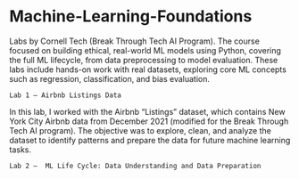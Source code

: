 # Machine-Learning-Foundations
Labs by Cornell Tech (Break Through Tech AI Program). The course focused on building ethical, real-world ML models using Python, covering the full ML lifecycle, from data preprocessing to model evaluation. These labs include hands-on work with real datasets, exploring core ML concepts such as regression, classification, and bias evaluation.

```
Lab 1 – Airbnb Listings Data
```
In this lab, I worked with the Airbnb “Listings” dataset, which contains New York City Airbnb data from December 2021 (modified for the Break Through Tech AI program).
The objective was to explore, clean, and analyze the dataset to identify patterns and prepare the data for future machine learning tasks.

```
Lab 2 –  ML Life Cycle: Data Understanding and Data Preparation
```

